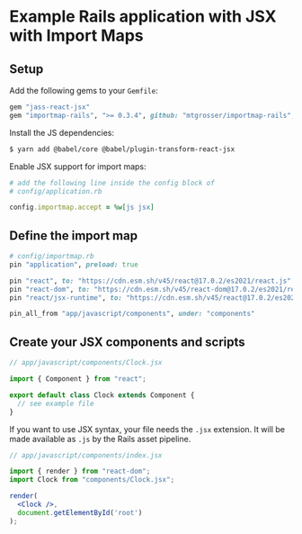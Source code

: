 # Example Rails application with JSX with Import Maps

## Setup

Add the following gems to your `Gemfile`:

```ruby
gem "jass-react-jsx"
gem "importmap-rails", ">= 0.3.4", github: "mtgrosser/importmap-rails", branch: "main"
```

Install the JS dependencies:

```sh
$ yarn add @babel/core @babel/plugin-transform-react-jsx
```

Enable JSX support for import maps:

```ruby
# add the following line inside the config block of
# config/application.rb

config.importmap.accept = %w[js jsx]
```

## Define the import map

```ruby
# config/importmap.rb
pin "application", preload: true

pin "react", to: "https://cdn.esm.sh/v45/react@17.0.2/es2021/react.js"
pin "react-dom", to: "https://cdn.esm.sh/v45/react-dom@17.0.2/es2021/react-dom.js"
pin "react/jsx-runtime", to: "https://cdn.esm.sh/v45/react@17.0.2/es2021/jsx-runtime.js"

pin_all_from "app/javascript/components", under: "components"
```

## Create your JSX components and scripts

```jsx
// app/javascript/components/Clock.jsx

import { Component } from "react";

export default class Clock extends Component {
  // see example file
}
```

If you want to use JSX syntax, your file needs the `.jsx` extension. It will be
made available as `.js` by the Rails asset pipeline.

```jsx
// app/javascript/components/index.jsx

import { render } from "react-dom";
import Clock from "components/Clock.jsx";

render(
  <Clock />,
  document.getElementById('root')
);
```
